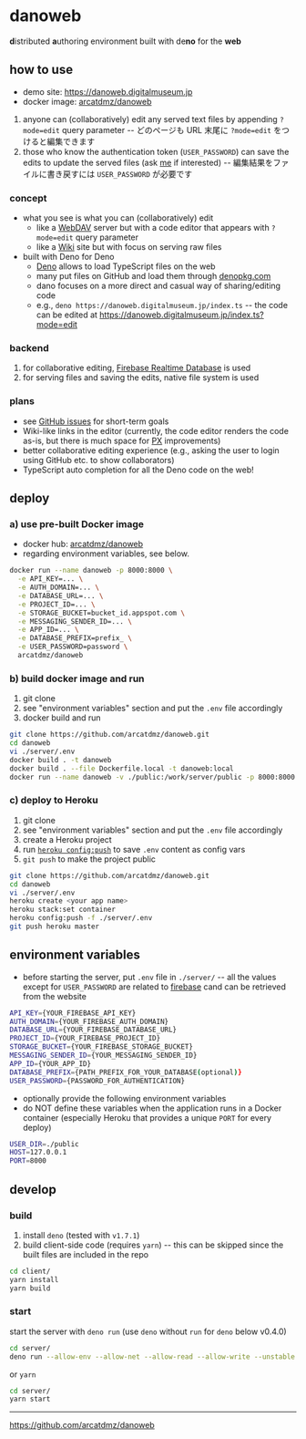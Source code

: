# danoweb

**d**istributed **a**uthoring environment built with de**no** for the **web**

## how to use

- demo site: https://danoweb.digitalmuseum.jp
- docker image: [arcatdmz/danoweb](https://hub.docker.com/r/arcatdmz/danoweb)

1. anyone can (collaboratively) edit any served text files by appending `?mode=edit` query parameter -- どのページも URL 末尾に `?mode=edit` をつけると編集できます
2. those who know the authentication token (`USER_PASSWORD`) can save the edits to update the served files (ask [me](https://twitter.com/arcatdmz) if interested) -- 編集結果をファイルに書き戻すには `USER_PASSWORD` が必要です

### concept

- what you see is what you can (collaboratively) edit
  - like a [WebDAV](https://wikipedia.org/wiki/WebDAV) server but with a code editor that appears with `?mode=edit` query parameter
  - like a [Wiki](http://wiki.c2.com/?WikiWikiWeb) site but with focus on serving raw files
- built with Deno for Deno
  - [Deno](https://deno.land/) allows to load TypeScript files on the web
  - many put files on GitHub and load them through [denopkg.com](https://github.com/denopkg/denopkg.com)
  - dano focuses on a more direct and casual way of sharing/editing code
  - e.g., `deno https://danoweb.digitalmuseum.jp/index.ts` -- the code can be edited at https://danoweb.digitalmuseum.jp/index.ts?mode=edit

### backend

1. for collaborative editing, [Firebase Realtime Database](https://firebase.google.com/docs/database/) is used
2. for serving files and saving the edits, native file system is used

### plans

- see [GitHub issues](https://github.com/arcatdmz/danoweb/issues?q=is%3Aissue+is%3Aopen+label%3Aenhancement) for short-term goals
- Wiki-like links in the editor (currently, the code editor renders the code as-is, but there is much space for [PX](http://sigpx.org) improvements)
- better collaborative editing experience (e.g., asking the user to login using GitHub etc. to show collaborators)
- TypeScript auto completion for all the Deno code on the web!

## deploy

### a) use pre-built Docker image

- docker hub: [arcatdmz/danoweb](https://hub.docker.com/r/arcatdmz/danoweb)
- regarding environment variables, see below.

```sh
docker run --name danoweb -p 8000:8000 \
  -e API_KEY=... \
  -e AUTH_DOMAIN=... \
  -e DATABASE_URL=... \
  -e PROJECT_ID=... \
  -e STORAGE_BUCKET=bucket_id.appspot.com \
  -e MESSAGING_SENDER_ID=... \
  -e APP_ID=... \
  -e DATABASE_PREFIX=prefix_ \
  -e USER_PASSWORD=password \
  arcatdmz/danoweb
```

### b) build docker image and run

1. git clone
2. see "environment variables" section and put the `.env` file accordingly
3. docker build and run

```sh
git clone https://github.com/arcatdmz/danoweb.git
cd danoweb
vi ./server/.env
docker build . -t danoweb
docker build . --file Dockerfile.local -t danoweb:local
docker run --name danoweb -v ./public:/work/server/public -p 8000:8000 danoweb:local
```

### c) deploy to Heroku

1. git clone
2. see "environment variables" section and put the `.env` file accordingly
3. create a Heroku project
4. run [`heroku config:push`](https://github.com/xavdid/heroku-config) to save `.env` content as config vars
5. `git push` to make the project public

```sh
git clone https://github.com/arcatdmz/danoweb.git
cd danoweb
vi ./server/.env
heroku create <your app name>
heroku stack:set container
heroku config:push -f ./server/.env
git push heroku master
```

## environment variables

- before starting the server, put `.env` file in `./server/` -- all the values except for `USER_PASSWORD` are related to [firebase](https://firebase.google.com/docs/database/) cand can be retrieved from the website

```sh
API_KEY={YOUR_FIREBASE_API_KEY}
AUTH_DOMAIN={YOUR_FIREBASE_AUTH_DOMAIN}
DATABASE_URL={YOUR_FIREBASE_DATABASE_URL}
PROJECT_ID={YOUR_FIREBASE_PROJECT_ID}
STORAGE_BUCKET={YOUR_FIREBASE_STORAGE_BUCKET}
MESSAGING_SENDER_ID={YOUR_MESSAGING_SENDER_ID}
APP_ID={YOUR_APP_ID}
DATABASE_PREFIX={PATH_PREFIX_FOR_YOUR_DATABASE(optional)}
USER_PASSWORD={PASSWORD_FOR_AUTHENTICATION}
```

- optionally provide the following environment variables
- do NOT define these variables when the application runs in a Docker container (especially Heroku that provides a unique `PORT` for every deploy)

```sh
USER_DIR=./public
HOST=127.0.0.1
PORT=8000
```

## develop

### build

1. install `deno` (tested with `v1.7.1`)
2. build client-side code (requires `yarn`) -- this can be skipped since the built files are included in the repo

```sh
cd client/
yarn install
yarn build
```

### start

start the server with `deno run` (use `deno` without `run` for `deno` below v0.4.0)

```sh
cd server/
deno run --allow-env --allow-net --allow-read --allow-write --unstable server.ts
```

or `yarn`

```sh
cd server/
yarn start
```

---

https://github.com/arcatdmz/danoweb

